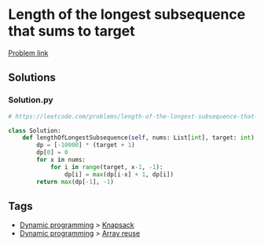 # Length of the longest subsequence that sums to target

[Problem link](https://leetcode.com/problems/length-of-the-longest-subsequence-that-sums-to-target/)

## Solutions


### Solution.py
```py
# https://leetcode.com/problems/length-of-the-longest-subsequence-that-sums-to-target/

class Solution:
    def lengthOfLongestSubsequence(self, nums: List[int], target: int) -> int:
        dp = [-10000] * (target + 1)
        dp[0] = 0
        for x in nums:
            for i in range(target, x-1, -1):
                dp[i] = max(dp[i-x] + 1, dp[i])
        return max(dp[-1], -1)
```
## Tags

* [Dynamic programming](/README.md#Dynamic_programming) > [Knapsack](/README.md#Dynamic_programming-Knapsack)
* [Dynamic programming](/README.md#Dynamic_programming) > [Array reuse](/README.md#Dynamic_programming-Array_reuse)
